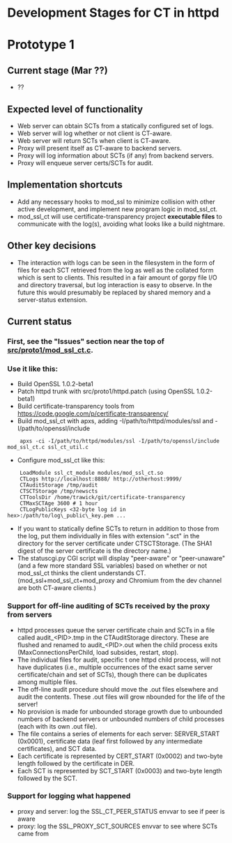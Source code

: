 Development Stages for CT in httpd
==================================

# Prototype 1

## Current stage (Mar ??)

* ??

## Expected level of functionality

* Web server can obtain SCTs from a statically configured set of logs.
* Web server will log whether or not client is CT-aware.
* Web server will return SCTs when client is CT-aware.
* Proxy will present itself as CT-aware to backend servers.
* Proxy will log information about SCTs (if any) from backend servers.
* Proxy will enqueue server certs/SCTs for audit.

## Implementation shortcuts

* Add any necessary hooks to mod\_ssl to minimize collision with other
active development, and implement new program logic in mod\_ssl\_ct.
* mod\_ssl\_ct will use certificate-transparency project **executable
files** to communicate with the log(s), avoiding
what looks like a build nightmare.

## Other key decisions

* The interaction with logs can be seen in the filesystem in the form of files for each SCT retrieved from the log as well as the collated form which is sent to clients.  This resulted in a fair amount of gorpy file I/O and directory traversal, but log interaction is easy to observe.  In the future this would presumably be replaced by shared memory and a server-status extension.

## Current status

### First, see the "Issues" section near the top of [src/proto1/mod_ssl_ct.c](https://github.com/trawick/ct-httpd/blob/master/src/proto1/mod_ssl_ct.c).
### Use it like this:

* Build OpenSSL 1.0.2-beta1
* Patch httpd trunk with src/proto1/httpd.patch (using OpenSSL 1.0.2-beta1)
* Build certificate-transparency tools from https://code.google.com/p/certificate-transparency/
* Build mod\_ssl\_ct with apxs, adding -I/path/to/httpd/modules/ssl and -I/path/to/openssl/include
```
    apxs -ci -I/path/to/httpd/modules/ssl -I/path/to/openssl/include mod_ssl_ct.c ssl_ct_util.c
```
* Configure mod\_ssl\_ct like this:
```
    LoadModule ssl_ct_module modules/mod_ssl_ct.so
    CTLogs http://localhost:8888/ http://otherhost:9999/
    CTAuditStorage /tmp/audit
    CTSCTStorage /tmp/newscts
    CTToolsDir /home/trawick/git/certificate-transparency
    CTMaxSCTAge 3600 # 1 hour
    CTLogPublicKeys <32-byte log id in hex>:/path/to/log\_public\_key.pem ...
```
* If you want to statically define SCTs to return in addition to those from the log, put them individually in files with extension ".sct" in the directory for the server certificate under CTSCTStorage.  (The SHA1 digest of the server certificate is the directory name.)
* The statuscgi.py CGI script will display "peer-aware" or "peer-unaware" (and a few more standard SSL variables) based on whether or not mod\_ssl\_ct thinks the client understands CT.  (mod\_ssl+mod\_ssl\_ct+mod\_proxy and Chromium from the dev channel are both CT-aware clients.)

### Support for off-line auditing of SCTs received by the proxy from servers

* httpd processes queue the server certificate chain and SCTs in a file called audit\_\<PID\>.tmp in the CTAuditStorage directory.  These are flushed and renamed to audit\_\<PID\>.out when the child process exits (MaxConnectionsPerChild, load subsides, restart, stop).
* The individual files for audit, specific t one httpd child process, will not have duplicates (i.e., multiple occurrences of the exact same server certificate/chain and set of SCTs), though there can be duplicates among multiple files.
* The off-line audit procedure should move the .out files elsewhere and audit the contents.  These .out files will grow nbounded for the life of the server!
* No provision is made for unbounded storage growth due to unbounded numbers of backend servers or unbounded numbers of child processes (each with its own .out file).
* The file contains a series of elements for each server: SERVER_START (0x0001), certificate data (leaf first followed by any intermediate certificates), and SCT data.
* Each certificate is represented by CERT_START (0x0002) and two-byte length followed by the certificate in DER.
* Each SCT is represented by SCT_START (0x0003) and two-byte length followed by the SCT.

### Support for logging what happened

* proxy and server: log the SSL\_CT\_PEER\_STATUS envvar to see if peer is aware
* proxy: log the SSL\_PROXY\_SCT\_SOURCES envvar to see where SCTs came from
